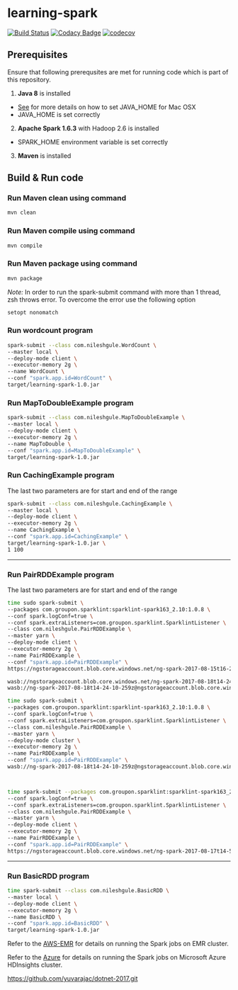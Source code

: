 # learning-spark

[![Build Status](https://travis-ci.org/NileshGule/learning-spark.svg?branch=master)](https://travis-ci.org/NileshGule/learning-spark)
[![Codacy Badge](https://api.codacy.com/project/badge/Grade/03a136aed4204f869ed4f70c8b803f63)](https://www.codacy.com/app/vn_nilesh/learning-spark?utm_source=github.com&amp;utm_medium=referral&amp;utm_content=NileshGule/learning-spark&amp;utm_campaign=Badge_Grade)
[![codecov](https://codecov.io/gh/NileshGule/learning-spark/branch/master/graph/badge.svg)](https://codecov.io/gh/NileshGule/learning-spark)


## Prerequisites
Ensure that following prerequsites are met for running code which is part of this repository.
1. **Java 8** is installed
* [See](https://www.mkyong.com/java/how-to-set-java_home-environment-variable-on-mac-os-x/) for more details on how to set JAVA_HOME for Mac OSX 
* JAVA_HOME is set correctly
2. **Apache Spark 1.6.3** with Hadoop 2.6 is installed 
* SPARK_HOME environment variable is set correctly
3. **Maven** is installed

## Build & Run code
### Run Maven clean using command

```bash
mvn clean
```

### Run Maven compile using command

```bash
mvn compile
```

### Run Maven package using command

```bash
mvn package
```

*Note:* In order to run the spark-submit command with more than 1 thread, zsh throws error. To overcome the error use the following option
```bash
setopt nonomatch
```

### Run wordcount program

```bash
spark-submit --class com.nileshgule.WordCount \
--master local \
--deploy-mode client \
--executor-memory 2g \
--name WordCount \
--conf "spark.app.id=WordCount" \
target/learning-spark-1.0.jar
```

### Run MapToDoubleExample program

```bash
spark-submit --class com.nileshgule.MapToDoubleExample \
--master local \
--deploy-mode client \
--executor-memory 2g \
--name MapToDouble \
--conf "spark.app.id=MapToDoubleExample" \
target/learning-spark-1.0.jar
```

### Run CachingExample program
The last two parameters are for start and end of the range 

```bash
spark-submit --class com.nileshgule.CachingExample \
--master local \
--deploy-mode client \
--executor-memory 2g \
--name CachingExample \
--conf "spark.app.id=CachingExample" \
target/learning-spark-1.0.jar \
1 100
```
---
### Run PairRDDExample program
The last two parameters are for start and end of the range 

```bash
time sudo spark-submit \
--packages com.groupon.sparklint:sparklint-spark163_2.10:1.0.8 \
--conf spark.logConf=true \
--conf spark.extraListeners=com.groupon.sparklint.SparklintListener \
--class com.nileshgule.PairRDDExample \
--master yarn \
--deploy-mode client \
--executor-memory 2g \
--name PairRDDExample \
--conf "spark.app.id=PairRDDExample" \
https://ngstorageaccount.blob.core.windows.net/ng-spark-2017-08-15t16-28-42-526z/learning-spark-1.0.jar

wasb://ngstorageaccount.blob.core.windows.net/ng-spark-2017-08-18t14-24-10-259z/learning-spark-1.0.jar, expected: 
wasb://ng-spark-2017-08-18t14-24-10-259z@ngstorageaccount.blob.core.windows.net

time sudo spark-submit \
--packages com.groupon.sparklint:sparklint-spark163_2.10:1.0.8 \
--conf spark.logConf=true \
--conf spark.extraListeners=com.groupon.sparklint.SparklintListener \
--class com.nileshgule.PairRDDExample \
--master yarn \
--deploy-mode cluster \
--executor-memory 2g \
--name PairRDDExample \
--conf "spark.app.id=PairRDDExample" \
wasb://ng-spark-2017-08-18t14-24-10-259z@ngstorageaccount.blob.core.windows.net/learning-spark-1.0.jar



time spark-submit --packages com.groupon.sparklint:sparklint-spark163_2.10:1.0.8 \
--conf spark.logConf=true \
--conf spark.extraListeners=com.groupon.sparklint.SparklintListener \
--class com.nileshgule.PairRDDExample \
--master yarn \
--deploy-mode client \
--executor-memory 2g \
--name PairRDDExample \
--conf "spark.app.id=PairRDDExample" \
https://ngstorageaccount.blob.core.windows.net/ng-spark-2017-08-17t14-58-18-512z/SparkSubmission/2017/08/17/92528012-ad26-4f36-9ef2-6174305eae2a/learning-spark-1.0.jar

```
------

### Run BasicRDD program

```bash
time spark-submit --class com.nileshgule.BasicRDD \
--master local \
--deploy-mode client \
--executor-memory 2g \
--name BasicRDD \
--conf "spark.app.id=BasicRDD" \
target/learning-spark-1.0.jar
```

Refer to the [AWS-EMR](AWS-EMR.md) for details on running the Spark jobs on EMR cluster.

Refer to the [Azure](Azure.md) for details on running the Spark jobs on Microsoft Azure HDInsights cluster.

https://github.com/yuvarajac/dotnet-2017.git
